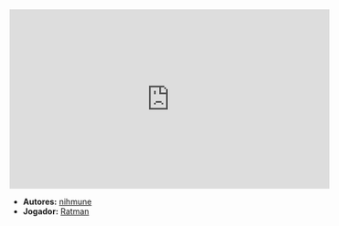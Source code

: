 <iframe width="560" height="315" src="https://www.youtube.com/embed/FUkG72cWeL4?si=yoWwE9oo-OIN6v9q" title="YouTube video player" frameborder="0" allow="accelerometer; autoplay; clipboard-write; encrypted-media; gyroscope; picture-in-picture; web-share" referrerpolicy="strict-origin-when-cross-origin" allowfullscreen></iframe>

- **Autores:** [nihmune](content/Autores/nihmune.md)
- **Jogador:** [Ratman](content/Jogadores/Ratman.md)